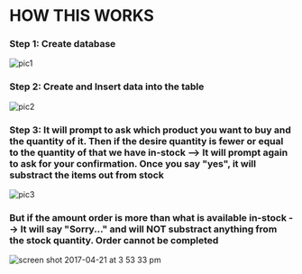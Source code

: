 <h1> HOW THIS WORKS </h1>
<h3> Step 1: Create database </h3>

![pic1](https://cloud.githubusercontent.com/assets/13081907/25102007/5b69bab8-236b-11e7-8f94-607eb867b31a.jpg)

<h3> Step 2: Create and Insert data into the table </h3>

![pic2](https://cloud.githubusercontent.com/assets/13081907/25102040/7e39b142-236b-11e7-90bb-4581dca7effd.jpg)

<h3> Step 3: It will prompt to ask which product you want to buy and the quantity of it. Then if the desire quantity is fewer or equal to the quantity of that we have in-stock --> It will prompt again to ask for your confirmation. Once you say "yes", it will substract the items out from stock </h3>

![pic3](https://cloud.githubusercontent.com/assets/13081907/25102059/9eeb2fb0-236b-11e7-9365-a7ce4a42e163.jpg)

<h3> But if the amount order is more than what is available in-stock --> It will say "Sorry..." and will NOT substract anything from the stock quantity. Order cannot be completed  </h3>

![screen shot 2017-04-21 at 3 53 33 pm](https://cloud.githubusercontent.com/assets/13081907/25298554/bef8165a-26aa-11e7-9749-1ce58457fd94.jpg)
